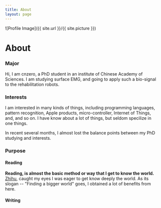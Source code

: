 ```yaml
---
title: About
layout: page
---
```

![Profile Image]({{ site.url }}/{{ site.picture }})


# About

### Major

Hi, I am cnzero, a PhD student in an institute of Chinese Academy of Sciences.
I am studying surface EMG, and going to apply such a bio-signal to the rehabilitation robots.


### Interests
I am interested in many kinds of things, including programming languages, pattern recognition, Apple products, micro-controller, Internet of Things, and, and so on. 
I have know about a lot of things, but seldom specilize in one things. 

In recent several months, I almost lost the balance points between my PhD studying and interests. 

### Purpose

#### Reading
__Reading, is almost the basic method or way that I get to know the world.__
[Zhihu](https://www.zhihu.com), caught my eyes I was eager to get know deeply the world. As its slogan -- "Finding a bigger world" goes, I obtained a lot of benefits from here. 


#### Writing